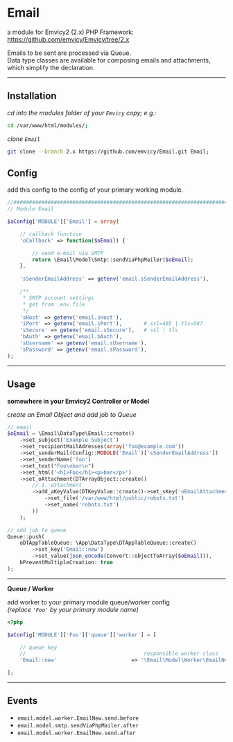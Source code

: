 
# Email

a module for Emvicy2 (2.x) PHP Framework: https://github.com/emvicy/Emvicy/tree/2.x

Emails to be sent are processed via Queue.   
Data type classes are available for composing emails and attachments, which simplify the declaration. 

---

## Installation

_cd into the modules folder of your `Emvicy` copy; e.g.:_
~~~bash
cd /var/www/html/modules/;
~~~

_clone `Email`_
~~~bash
git clone --branch 2.x https://github.com/emvicy/Email.git Email;
~~~


## Config

add this config to the config of your primary working module.

~~~php
//######################################################################################################################
// Module Email

$aConfig['MODULE']['Email'] = array(

    // callback function
    'oCallback' => function($oEmail) {

        // send e-mail via SMTP
        return \Email\Model\Smtp::sendViaPhpMailer($oEmail);
    },
    
    'sSenderEmailAddress' => getenv('email.sSenderEmailAddress'),

    /**
     * SMTP account settings
     * get from .env file
     */
    'sHost' => getenv('email.sHost'),
    'iPort' => getenv('email.iPort'),       # ssl=465 | tls=587
    'sSecure' => getenv('email.sSecure'),   # ssl | tls
    'bAuth' => getenv('email.bAuth'),
    'sUsername' => getenv('email.sUsername'),
    'sPassword' => getenv('email.sPassword'),
);
~~~

---

## Usage

**somewhere in your Emvicy2 Controller or Model**

_create an Email Object and add job to Queue_    
~~~php
// email
$oEmail = \Email\DataType\Email::create()
    ->set_subject('Example Subject')
    ->set_recipientMailAdresses(array('foo@example.com'))
    ->set_senderMail(Config::MODULE('Email')['sSenderEmailAddress'])
    ->set_senderName('foo')
    ->set_text("Foo\nbar\n")
    ->set_html('<h1>Foo</h1><p>bar</p>')
    ->set_oAttachment(DTArrayObject::create()
        // 1. attachment
        ->add_aKeyValue(DTKeyValue::create()->set_sKey('oEmailAttachment')->set_sValue(EmailAttachment::create()
            ->set_file('/var/www/html/public/robots.txt')
            ->set_name('robots.txt')
        ))
    );

// add job to queue
Queue::push(
    oDTAppTableQueue: \App\DataType\DTAppTableQueue::create()
        ->set_key('Email::new')
        ->set_value(json_encode(Convert::objectToArray($oEmail))),
    bPreventMultipleCreation: true
);
~~~

---

**Queue / Worker**

add worker to your primary module queue/worker config  
_(replace `'Foo'` by your primary module name)_

~~~php
<?php

$aConfig['MODULE']['Foo']['queue']['worker'] = [

    // queue key
    //                                      responsible worker class
    'Email::new'                        => '\Email\Model\Worker\EmailNew',

];
~~~

---

## Events

- `email.model.worker.EmailNew.send.before`
- `email.model.smtp.sendViaPhpMailer.after`
- `email.model.worker.EmailNew.send.after`

